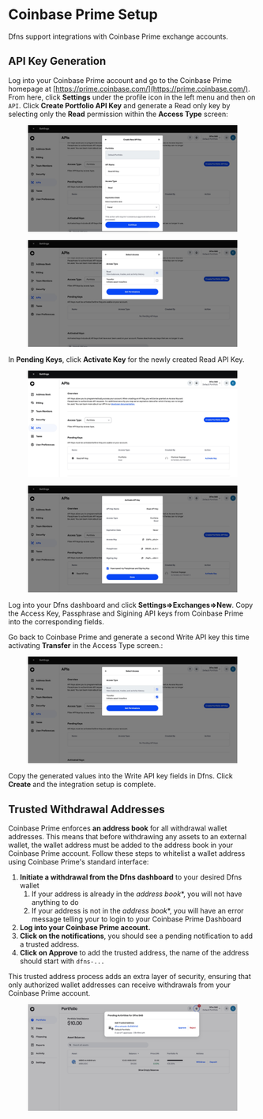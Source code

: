 # Coinbase Prime Setup

Dfns support integrations with Coinbase Prime exchange accounts.

## API Key Generation

Log into your Coinbase Prime account and go to the Coinbase Prime homepage at [https://prime.coinbase.com/](https://prime.coinbase.com/).  From here, click **Settings** under the profile icon in the left menu and then on `API`. Click **Create Portfolio API Key** and generate a Read only key by selecting only the **Read** permission within the **Access Type** screen:&#x20;

<figure><img src="../../../.gitbook/assets/coinbase_prime_create_read_api_key.jpg" alt=""><figcaption></figcaption></figure>
<figure><img src="../../../.gitbook/assets/coinbase_prime_create_read_key_details.jpg" alt=""><figcaption></figcaption></figure>

In **Pending Keys**, click **Activate Key** for the newly created Read API Key. 

<figure><img src="../../../.gitbook/assets/coinbase_prime_activate_key_1.jpg" alt=""><figcaption></figcaption></figure>
<figure><img src="../../../.gitbook/assets/coinbase_prime_activate_key_2.jpg" alt=""><figcaption></figcaption></figure>

Log into your Dfns dashboard and click **Settings=>Exchanges=>New**. Copy the Access Key, Passphrase and Sigining API keys from Coinbase Prime into the corresponding fields. 

Go back to Coinbase Prime and generate a second Write API key this time activating **Transfer** in the Access Type screen.:

<figure><img src="../../../.gitbook/assets/coinbase_prime_create_write_key_details.jpg" alt=""><figcaption></figcaption></figure>

Copy the generated values into the Write API key fields in Dfns.  Click **Create** and the integration setup is complete.&#x20;

## Trusted Withdrawal Addresses

Coinbase Prime enforces **an address book** for all withdrawal wallet addresses. This means that before withdrawing any assets to an external wallet, the wallet address must be added to the address book in your Coinbase Prime account. Follow these steps to whitelist a wallet address using Coinbase Prime's standard interface:

1. **Initiate a withdrawal from the Dfns dashboard** to your desired Dfns wallet
   1. If your address is already in the *address book**, you will not have anything to do
   2. If your address is not in the *address book**, you will have an error message telling your to login to your Coinbase Prime Dashboard
2. **Log into your Coinbase Prime account.**
3. **Click on the notifications**, you should see a pending notification to add a trusted address.
4. **Click on Approve** to add the trusted address, the name of the address should start with `dfns-...`

This trusted address process adds an extra layer of security, ensuring that only authorized wallet addresses can receive withdrawals from your Coinbase Prime account.

<figure><img src="../../../.gitbook/assets/coinbase_prime_withdrawal_1.jpg" alt=""><figcaption></figcaption></figure>
